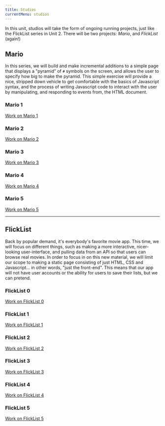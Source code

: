 ```yaml
---
title: Studios
currentMenu: studios
---
```


In this unit, studios will take the form of ongoing running projects, just like the FlickList series in Unit 2. There will be two projects: *Mario*, and *FlickList* (again!)

## Mario

In this series, we will build and make incremental additions to a simple page that displays a "pyramid" of `#` symbols on the screen, and allows the user to specify how big to make the pyramid. This simple exercise will provide a nice, stripped down vehicle to get comfortable with the basics of Javascript syntax, and the process of writing Javascript code to interact with the user by manipulating, and responding to events from, the HTML document.

### Mario 1

[Work on Mario 1](./mario/1/)

### Mario 2

[Work on Mario 2](./mario/2/)

### Mario 3

[Work on Mario 3](./mario/3/)

### Mario 4

[Work on Mario 4](./mario/4/)

### Mario 5

[Work on Mario 5](./mario/5/)

---

## FlickList

Back by popular demand, it's everybody's favorite movie app. This time, we will focus on different things, such as making a more interactive, nicer-looking user-interface, and pulling data from an API so that users can browse real movies. In order to focus in on this new material, we will limit our scope to making a static page consisting of just HTML, CSS and Javascript... in other words, "just the front-end". This means that our app will not have user accounts or the ability for users to save their lists, but we can pretend.

### FlickList 0

[Work on FlickList 0](./flicklist/0/)

### FlickList 1

[Work on FlickList 1](./flicklist/1/)

### FlickList 2

[Work on FlickList 2](./flicklist/2/)

### FlickList 3

[Work on FlickList 3](./flicklist/3/)

### FlickList 4

[Work on FlickList 4](./flicklist/4/)

### FlickList 5

[Work on FlickList 5](./flicklist/5/)
